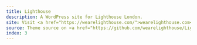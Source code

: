 ```yaml
---
title: Lighthouse
description: A WordPress site for Lighthouse London.
site: Visit <a href="https://wearelighthouse.com/">wearelighthouse.com</a>
source: Theme source on <a href="https://github.com/wearelighthouse/Lighthouse-WordPress-Theme">GitHub</a>
index: 3
---
```

